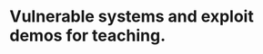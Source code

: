 Vulnerable systems and exploit demos for teaching.
==================================================

